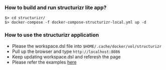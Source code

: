 ### How to build and run structurizr lite app?
```
$> cd structurizr/
$> docker-compose -f docker-compose-structurizr-local.yml up -d
```
### How to use the structurizr application
* Please the workspace.dsl file into `$HOME/.cache/docker/vol/structurizr`
* Pull up the browser and type `http://localhost:8086`
* Keep updating workspace.dsl and referesh the page
* Please refer the examples [here](https://github.com/structurizr/dsl/tree/master/examples)
